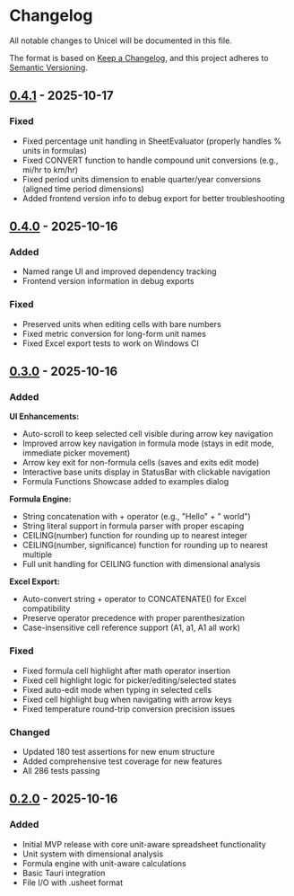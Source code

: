 # Changelog

All notable changes to Unicel will be documented in this file.

The format is based on [Keep a Changelog](https://keepachangelog.com/en/1.0.0/),
and this project adheres to [Semantic Versioning](https://semver.org/spec/v2.0.0.html).

## [0.4.1] - 2025-10-17

### Fixed
- Fixed percentage unit handling in SheetEvaluator (properly handles % units in formulas)
- Fixed CONVERT function to handle compound unit conversions (e.g., mi/hr to km/hr)
- Fixed period units dimension to enable quarter/year conversions (aligned time period dimensions)
- Added frontend version info to debug export for better troubleshooting

## [0.4.0] - 2025-10-16

### Added
- Named range UI and improved dependency tracking
- Frontend version information in debug exports

### Fixed
- Preserved units when editing cells with bare numbers
- Fixed metric conversion for long-form unit names
- Fixed Excel export tests to work on Windows CI

## [0.3.0] - 2025-10-16

### Added

**UI Enhancements:**
- Auto-scroll to keep selected cell visible during arrow key navigation
- Improved arrow key navigation in formula mode (stays in edit mode, immediate picker movement)
- Arrow key exit for non-formula cells (saves and exits edit mode)
- Interactive base units display in StatusBar with clickable navigation
- Formula Functions Showcase added to examples dialog

**Formula Engine:**
- String concatenation with + operator (e.g., "Hello" + " world")
- String literal support in formula parser with proper escaping
- CEILING(number) function for rounding up to nearest integer
- CEILING(number, significance) function for rounding up to nearest multiple
- Full unit handling for CEILING function with dimensional analysis

**Excel Export:**
- Auto-convert string + operator to CONCATENATE() for Excel compatibility
- Preserve operator precedence with proper parenthesization
- Case-insensitive cell reference support (A1, a1, A1 all work)

### Fixed
- Fixed formula cell highlight after math operator insertion
- Fixed cell highlight logic for picker/editing/selected states
- Fixed auto-edit mode when typing in selected cells
- Fixed cell highlight bug when navigating with arrow keys
- Fixed temperature round-trip conversion precision issues

### Changed
- Updated 180 test assertions for new enum structure
- Added comprehensive test coverage for new features
- All 286 tests passing

## [0.2.0] - 2025-10-16

### Added
- Initial MVP release with core unit-aware spreadsheet functionality
- Unit system with dimensional analysis
- Formula engine with unit-aware calculations
- Basic Tauri integration
- File I/O with .usheet format

[0.4.1]: https://github.com/jacksodj/unicel/compare/v0.4.0...v0.4.1
[0.4.0]: https://github.com/jacksodj/unicel/compare/v0.3.0...v0.4.0
[0.3.0]: https://github.com/jacksodj/unicel/compare/v0.2.0...v0.3.0
[0.2.0]: https://github.com/jacksodj/unicel/releases/tag/v0.2.0
